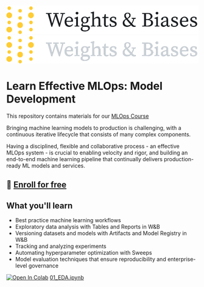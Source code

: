 <p align="center">
  <img src="https://raw.githubusercontent.com/wandb/wandb/508982e50e82c54cbf0dd464a9959fee0e1740ad/.github/wb-logo-lightbg.png#gh-light-mode-only" width="600" alt="Weights & Biases"/>
  <img src="https://raw.githubusercontent.com/wandb/wandb/508982e50e82c54cbf0dd464a9959fee0e1740ad/.github/wb-logo-darkbg.png#gh-dark-mode-only" width="600" alt="Weights & Biases"/>
</p>

# Learn Effective MLOps: Model Development

This repository contains materials for our [MLOps Course](https://www.wandb.courses/courses/effective-mlops-model-development)

Bringing machine learning models to production is challenging, with a continuous iterative lifecycle that consists of many complex components. 

Having a disciplined, flexible and collaborative process - an effective MLOps system - is crucial to enabling velocity and rigor, and building an end-to-end machine learning pipeline that continually delivers production-ready ML models and services.

## 🚀 [Enroll for free](https://www.wandb.courses/courses/effective-mlops-model-development)

## What you'll learn

- Best practice machine learning workflows
- Exploratory data analysis with Tables and Reports in W&B
- Versioning datasets and models with Artifacts and Model Registry in W&B
- Tracking and analyzing experiments
- Automating hyperparameter optimization with Sweeps
- Model evaluation techniques that ensure reproducibility and enterprise-level governance


[![Open In Colab](https://colab.research.google.com/assets/colab-badge.svg)](http://colab.research.google.com/github/terrematte/mlops_wandb/blob/main/lesson1/01_EDA.ipynb) [01_EDA.ipynb](https://github.com/terrematte/mlops_wandb/blob/main/lesson1/01_EDA.ipynb)
